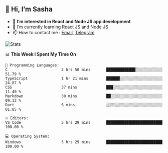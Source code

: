 ## 👋 Hi, I’m Sasha

- 👀 **I’m interested in React and Node JS app development** 
- 🌱 I’m currently learning React JS and Node JS
- 📫 How to contact me : [Email](mailto:sanyuchilas@gmail.com), [Telegram](https://t.me/sanyuchilas)

![Stats](https://github-readme-stats.vercel.app/api?username=sanyuchilas&show_icons=true&theme=react&hide=issues&count_private=true&layout=compact)

<!--START_SECTION:waka-->
📊 **This Week I Spent My Time On** 

```text
💬 Programming Languages: 
C                        2 hrs 50 mins       █████████████░░░░░░░░░░░░   51.79 % 
TypeScript               1 hr 21 mins        ██████░░░░░░░░░░░░░░░░░░░   24.87 % 
CSS                      37 mins             ███░░░░░░░░░░░░░░░░░░░░░░   11.40 % 
Markdown                 30 mins             ██░░░░░░░░░░░░░░░░░░░░░░░   09.13 % 
Dart                     6 mins              ░░░░░░░░░░░░░░░░░░░░░░░░░   01.85 % 

🔥 Editors: 
VS Code                  5 hrs 29 mins       █████████████████████████   100.00 % 

💻 Operating System: 
Windows                  5 hrs 29 mins       █████████████████████████   100.00 % 
```


<!--END_SECTION:waka-->
